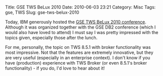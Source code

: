 Title: GSE TWS BeLux 2010
Date: 2010-06-03 23:21
Category: Misc
Tags: gse, TWS
Slug: gse-tws-belux-2010

Today, IBM generously hosted the [GSE TWS BeLux 2010
conference](http://www.gsebelux.com/?q=node/101). Although it was
organized together with the GSE DB2 conference (which I would also have
loved to attend) I must say I was pretty impressed with the topics
given, especially those after the lunch.

For me, personally, the topic on TWS 8.5.1 with broker functionality was
most impressive. Not that the features are extremely innovative, but
they are very useful (especially in an enterprise context). I don't know
if you have (production) experience with TWS Broker (or even 8.5.1's
broker functionality) - if you do, I'd love to hear about it!
